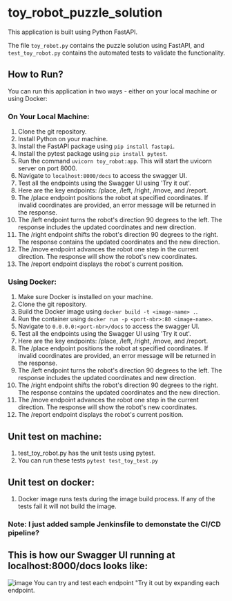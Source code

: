 # toy_robot_puzzle_solution

This application is built using Python FastAPI.

The file `toy_robot.py` contains the puzzle solution using FastAPI, and `test_toy_robot.py` contains the automated tests to validate the functionality.

## How to Run?

You can run this application in two ways - either on your local machine or using Docker:

### On Your Local Machine:

1. Clone the git repository.
2. Install Python on your machine.
3. Install the FastAPI package using `pip install fastapi`.
4. Install the pytest package using `pip install pytest`.
5. Run the command `uvicorn toy_robot:app`. This will start the uvicorn server on port 8000.
6. Navigate to `localhost:8000/docs` to access the swagger UI.
7. Test all the endpoints using the Swagger UI using 'Try it out'.
8. Here are the key endpoints: /place, /left, /right, /move, and /report.
9. The /place endpoint positions the robot at specified coordinates. If invalid coordinates are provided, an error message will be returned in the response.
10. The /left endpoint turns the robot's direction 90 degrees to the left. The response includes the updated coordinates and new direction.
11. The /right endpoint shifts the robot's direction 90 degrees to the right. The response contains the updated coordinates and the new direction.
12. The /move endpoint advances the robot one step in the current direction. The response will show the robot's new coordinates.
13. The /report endpoint displays the robot's current position.

### Using Docker:

1. Make sure Docker is installed on your machine.
2. Clone the git repository.
3. Build the Docker image using `docker build -t <image-name> .`.
4. Run the container using `docker run -p <port-nbr>:80 <image-name>`.
5. Navigate to `0.0.0.0:<port-nbr>/docs` to access the swagger UI.
6. Test all the endpoints using the Swagger UI using 'Try it out'.
7. Here are the key endpoints: /place, /left, /right, /move, and /report.
8. The /place endpoint positions the robot at specified coordinates. If invalid coordinates are provided, an error message will be returned in the response.
9. The /left endpoint turns the robot's direction 90 degrees to the left. The response includes the updated coordinates and new direction.
10. The /right endpoint shifts the robot's direction 90 degrees to the right. The response contains the updated coordinates and the new direction.
11. The /move endpoint advances the robot one step in the current direction. The response will show the robot's new coordinates.
12. The /report endpoint displays the robot's current position.

## Unit test on machine:

1. test_toy_robot.py has the unit tests using pytest.
2. You can run these tests `pytest test_toy_test.py`

## Unit test on docker:

1. Docker image runs tests during the image build process. If any of the tests fail it will not build the image.

### Note: I just added sample Jenkinsfile to demonstate the CI/CD pipeline?

## This is how our Swagger UI running at localhost:8000/docs looks like:

![image](https://github.com/tanvisharma1325/toy_robot_puzzle_solution/assets/173178419/4b1daf38-e3d4-4707-ba36-2a1c4f764e7e)
You can try and test each endpoint "Try it out by expanding each endpoint.

